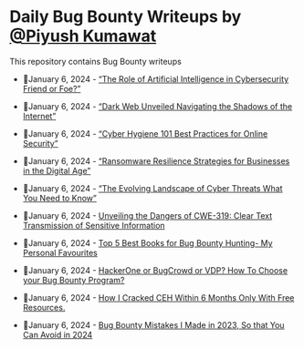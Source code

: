 # Daily Bug Bounty Writeups by [@Piyush Kumawat](https://twitter.com/piyush_supiy) 
This repository contains Bug Bounty writeups

<!-- BLOG-POST-LIST:START -->
 - 💯January 6, 2024 - [“The Role of Artificial Intelligence in Cybersecurity Friend or Foe?”](https://medium.com/@Land2Cyber/the-role-of-artificial-intelligence-in-cybersecurity-friend-or-foe-8cdef31a1f87?source=rss------bug_bounty-5) 

 - 💯January 6, 2024 - [“Dark Web Unveiled Navigating the Shadows of the Internet”](https://medium.com/@Land2Cyber/dark-web-unveiled-navigating-the-shadows-of-the-internet-9b441d2fb3fa?source=rss------bug_bounty-5) 

 - 💯January 6, 2024 - [“Cyber Hygiene 101 Best Practices for Online Security”](https://medium.com/@Land2Cyber/cyber-hygiene-101-best-practices-for-online-security-e511ba3adc83?source=rss------bug_bounty-5) 

 - 💯January 6, 2024 - [“Ransomware Resilience Strategies for Businesses in the Digital Age”](https://medium.com/@Land2Cyber/ransomware-resilience-strategies-for-businesses-in-the-digital-age-42101ca48c8d?source=rss------bug_bounty-5) 

 - 💯January 6, 2024 - [“The Evolving Landscape of Cyber Threats What You Need to Know”](https://medium.com/@Land2Cyber/the-evolving-landscape-of-cyber-threats-what-you-need-to-know-11808c0588b8?source=rss------bug_bounty-5) 

 - 💯January 6, 2024 - [Unveiling the Dangers of CWE-319: Clear Text Transmission of Sensitive Information](https://medium.com/@georgeppmc/unveiling-the-dangers-of-cwe-319-clear-text-transmission-of-sensitive-information-1ada2d1f4ca5?source=rss------bug_bounty-5) 

 - 💯January 6, 2024 - [Top 5 Best Books for Bug Bounty Hunting- My Personal Favourites](https://medium.com/@Ajakcybersecurity/top-5-best-books-for-bug-bounty-hunting-my-personal-favourites-ec416ab4ea25?source=rss------bug_bounty-5) 

 - 💯January 6, 2024 - [HackerOne or BugCrowd or VDP? How To Choose your Bug Bounty Program?](https://medium.com/@Ajakcybersecurity/hackerone-or-bugcrowd-or-vdp-how-to-choose-your-bug-bounty-program-c4a4d202397c?source=rss------bug_bounty-5) 

 - 💯January 6, 2024 - [How I Cracked CEH Within 6 Months Only With Free Resources.](https://medium.com/@Ajakcybersecurity/how-i-cracked-ceh-within-6-months-only-with-free-resources-c362d122ee01?source=rss------bug_bounty-5) 

 - 💯January 6, 2024 - [Bug Bounty Mistakes I Made in 2023, So that You Can Avoid in 2024](https://medium.com/@Ajakcybersecurity/bug-bounty-mistakes-i-made-in-2023-so-that-you-can-avoid-in-2024-3737663807fc?source=rss------bug_bounty-5) 
<!-- BLOG-POST-LIST:END -->
